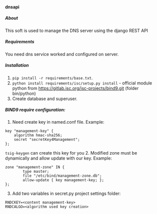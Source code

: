 #### dnsapi

##### About
This soft is used to manage the DNS server using the django REST API 

##### Requirements
You need dns service worked and configured on server.

##### Installation
1. `pip install -r requirements/base.txt`.
2. `python install requirements/isc/setup.py install` - official module python from https://gitlab.isc.org/isc-projects/bind9.git (folder bin/python)
3. Create database and superuser.

##### BIND9 require configuration:
1. Need create key in named.conf file. Example:
```
key "management-key" {
 	algorithm hmac-sha256;
	secret "secretKey4Management";
};
```
`tsig-keygen` can create this key for you
2. Modified zone must be dynamically and allow update with our key. Example:
```
zone "management-zone" IN {
        type master;
        file "/etc/bind/management-zone.db";
        allow-update { key management-key; };
};
```
3. Add two variables in secret.py project settings folder:
```
RNDCKEY=<content management-key>
RNDCALGO=<algorithm used key creation>
```
